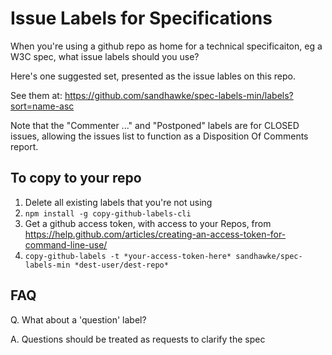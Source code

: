 # Issue Labels for Specifications

When you're using a github repo as home for a technical specificaiton, eg a W3C spec, what issue labels should you use?

Here's one suggested set, presented as the issue lables on this repo.

See them at: https://github.com/sandhawke/spec-labels-min/labels?sort=name-asc

Note that the "Commenter ..." and "Postponed" labels are for CLOSED issues, allowing the issues list to function as a Disposition Of Comments report.


## To copy to your repo

1.  Delete all existing labels that you're not using
2.  `npm install -g copy-github-labels-cli`
3.  Get a github access token, with access to your Repos, from https://help.github.com/articles/creating-an-access-token-for-command-line-use/
4. `copy-github-labels -t *your-access-token-here* sandhawke/spec-labels-min *dest-user/dest-repo*`

## FAQ

Q. What about a 'question' label?

A. Questions should be treated as requests to clarify the spec
